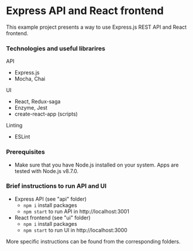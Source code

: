 # Express API and React frontend
This example project presents a way to use Express.js REST API and React frontend.

### Technologies and useful librarires ###
API
- Express.js
- Mocha, Chai

UI
- React, Redux-saga
- Enzyme, Jest
- create-react-app (scripts)

Linting
- ESLint

### Prerequisites ###
- Make sure that you have Node.js installed on your system. Apps are tested with Node.js v8.7.0.

### Brief instructions to run API and UI ###
- Express API (see "api" folder)
  - `npm i` install packages
  - `npm start` to run API in http://localhost:3001
- React frontend (see "ui" folder)
  - `npm i` install packages
  - `npm start` to run UI in http://localhost:3000

More specific instructions can be found from the corresponding folders.